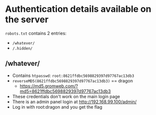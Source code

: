 # Authentication details available on the server
`robots.txt` contains 2 entries:
* `/whatever/`
* `/.hidden/`

## /whatever/
* Contains `htpasswd`: `root:8621ffdbc5698829397d97767ac13db3`
* `reverseMD5(8621ffdbc5698829397d97767ac13db3)` == dragon
  * https://md5.gromweb.com/?md5=8621ffdbc5698829397d97767ac13db3
* These credentials don't work on the main login page
* There is an admin panel login at http://192.168.99.100/admin/
* Log in with root:dragon and you get the flag
